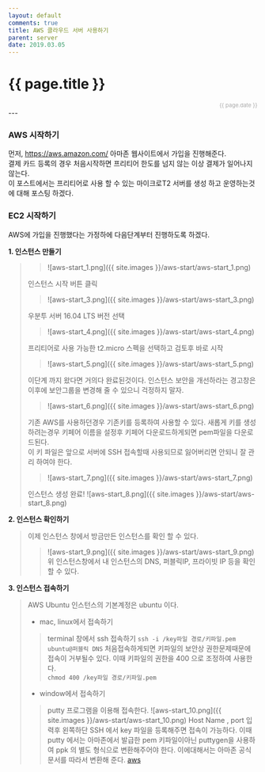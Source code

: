 ```yaml
---
layout: default
comments: true
title: AWS 클라우드 서버 사용하기
parent: server
date: 2019.03.05
---
```


<h1>{{ page.title }}</h1>  
<div style="text-align:right; font-size:11px; color:#aaa">{{ page.date }} </div>
---

### AWS 시작하기

먼저, <a href="https://aws.amazon.com/">https://aws.amazon.com/</a> 아마존 웹사이트에서 가입을 진행해준다.  
결제 카드 등록의 경우 처음시작하면 프리티어 한도를 넘지 않는 이상 결제가 일어나지 않는다.  
이 포스트에서는 프리티어로 사용 할 수 있는 마이크로T2 서버를 생성 하고 운영하는것에 대해 포스팅 하겠다.

### EC2 시작하기

AWS에 가입을 진행했다는 가정하에 다음단계부터 진행하도록 하겠다.

**1. 인스턴스 만들기** 
> 
>> ![aws-start_1.png]({{ site.images }}/aws-start/aws-start_1.png)
>  
>   
> 인스턴스 시작 버튼 클릭
>> ![aws-start_3.png]({{ site.images }}/aws-start/aws-start_3.png)
>  
>    
> 우분투 서버 16.04 LTS 버전 선택
>> ![aws-start_4.png]({{ site.images }}/aws-start/aws-start_4.png)  
>   
>  
> 프리티어로 사용 가능한 t2.micro 스펙을 선택하고 검토후 바로 시작
>> ![aws-start_5.png]({{ site.images }}/aws-start/aws-start_5.png)
>  
>  
> 이단계 까지 왔다면 거의다 완료된것이다. 인스턴스 보안을 개선하라는 경고창은 이후에 보안그룹을 변경해 줄 수 있으니 걱정하지 말자.
>> ![aws-start_6.png]({{ site.images }}/aws-start/aws-start_6.png)
>  
>  
> 기존 AWS를 사용하던경우 기존키를 등록하여 사용할 수 있다. 새롭게 키를 생성하려는경우 키페어 이름을 설정후 키페어 다운로드하게되면 pem파일을 다운로드된다.   
> 이 키 파일은 앞으로 서버에 SSH 접속할때 사용되므로 잃어버리면 안되니 잘 관리 하여야 한다.
>> ![aws-start_7.png]({{ site.images }}/aws-start/aws-start_7.png)
>  
>   
> 인스턴스 생성 완료!
> ![aws-start_8.png]({{ site.images }}/aws-start/aws-start_8.png)
  
  
  
**2. 인스턴스 확인하기**
> 
> 이제 인스턴스 창에서 방금만든 인스턴스를 확인 할 수 있다.
>> ![aws-start_9.png]({{ site.images }}/aws-start/aws-start_9.png)
> 위 인스턴스창에서 내 인스턴스의 DNS, 퍼블릭IP, 프라이빗 IP 등을 확인 할 수 있다.
  
  
  

**3. 인스턴스 접속하기**
> 
> AWS Ubuntu 인스턴스의 기본계정은 ubuntu 이다.   
>
> - mac, linux에서 접속하기
>> terminal 창에서 ssh 접속하기
>> `ssh -i /key파일 경로/키파일.pem ubuntu@퍼블릭 DNS` 
>> 처음접속하게되면 키파일의 보안상 권한문제때문에 접속이 거부될수 있다. 이때 키파일의 권한을 400 으로 조정하여 사용한다.  
>> `chmod 400 /key파일 경로/키파일.pem`
>  
> - window에서 접속하기
>> putty 프로그램을 이용해 접속한다.
>> ![aws-start_10.png]({{ site.images }}/aws-start/aws-start_10.png)
>> Host Name , port 입력후 왼쪽하단 SSH 에서 key 파일을 등록해주면 접속이 가능하다.
>> 이때 putty 에서는 아마존에서 발급한 pem 키파일이아닌 puttygen을 사용하여 ppk 의 별도 형식으로 변환해주어야 한다. 이에대해서는 아마존 공식문서를 따라서 변환해 준다. [aws](https://docs.aws.amazon.com/ko_kr/AWSEC2/latest/UserGuide/putty.html)

